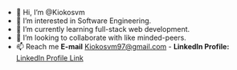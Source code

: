 - 👋 Hi, I’m @Kiokosvm
- 👀 I’m interested in Software Engineering.
- 🌱 I’m currently learning full-stack web development.
- 💞️ I’m looking to collaborate with like minded-peers.
- 📫 Reach me **E-mail** Kiokosvm97@gmail.com - **LinkedIn Profile:** [LinkedIn Profile Link](https://www.linkedin.com/in/Sammy-Kioko)

<!---
Kiokosvm/Kiokosvm is a ✨ special ✨ repository because its `README.md` (this file) appears on your GitHub profile.
You can click the Preview link to take a look at your changes.
--->
